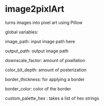 # image2pixlArt
turns images into pixel art using Pillow

global variables:

  image_path: input image path here

  output_path: output image path

  downscale_factor: amount of pixellation

  color_bit_depth: amount of posterization

  border_thickness: for applying a border

  border_color: color of the border

  custom_palette_hex : takes a list of hex strings


